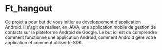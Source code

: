 # Ft_hangout

Ce projet a pour but de vous initier au développement d'application Android. 
Il s'agit de réaliser, en JAVA, une application mobile de gestion de contacts sur la plateforme Android de Google.
Le but ici est de comprendre comment fonctionne une application Android, comment Android gère votre application et comment utiliser le SDK.